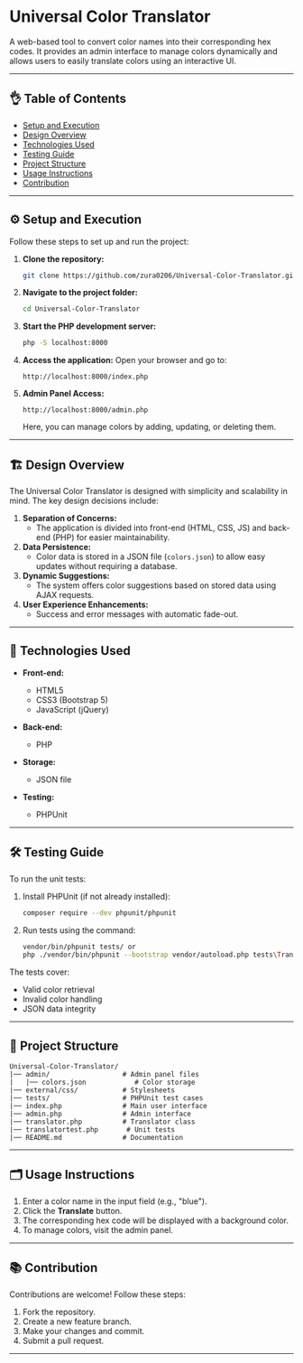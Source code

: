 # Universal Color Translator

A web-based tool to convert color names into their corresponding hex codes. It provides an admin interface to manage colors dynamically and allows users to easily translate colors using an interactive UI.

---

## 👌 Table of Contents

- [Setup and Execution](#setup-and-execution)
- [Design Overview](#design-overview)
- [Technologies Used](#technologies-used)
- [Testing Guide](#testing-guide)
- [Project Structure](#project-structure)
- [Usage Instructions](#usage-instructions)
- [Contribution](#contribution)

---

## ⚙️ Setup and Execution

Follow these steps to set up and run the project:

1. **Clone the repository:**
   ```bash
   git clone https://github.com/zura0206/Universal-Color-Translator.git
   ```

2. **Navigate to the project folder:**
   ```bash
   cd Universal-Color-Translator
   ```

3. **Start the PHP development server:**
   ```bash
   php -S localhost:8000
   ```

4. **Access the application:**
   Open your browser and go to:
   ```
   http://localhost:8000/index.php
   ```

5. **Admin Panel Access:**
   ```
   http://localhost:8000/admin.php
   ```
   Here, you can manage colors by adding, updating, or deleting them.

---

## 🏗️ Design Overview

The Universal Color Translator is designed with simplicity and scalability in mind. The key design decisions include:

1. **Separation of Concerns:**
   - The application is divided into front-end (HTML, CSS, JS) and back-end (PHP) for easier maintainability.
2. **Data Persistence:**
   - Color data is stored in a JSON file (`colors.json`) to allow easy updates without requiring a database.
3. **Dynamic Suggestions:**
   - The system offers color suggestions based on stored data using AJAX requests.
4. **User Experience Enhancements:**
   - Success and error messages with automatic fade-out.

---

## 🐳 Technologies Used

- **Front-end:**
  - HTML5
  - CSS3 (Bootstrap 5)
  - JavaScript (jQuery)

- **Back-end:**
  - PHP

- **Storage:**
  - JSON file

- **Testing:**
  - PHPUnit

---

## 🛠️ Testing Guide

To run the unit tests:

1. Install PHPUnit (if not already installed):
   ```bash
   composer require --dev phpunit/phpunit
   ```

2. Run tests using the command:
   ```bash
   vendor/bin/phpunit tests/ or 
   php ./vendor/bin/phpunit --bootstrap vendor/autoload.php tests\TranslatorTest.php
   ```

The tests cover:
- Valid color retrieval
- Invalid color handling
- JSON data integrity

---

## 🛀 Project Structure

```
Universal-Color-Translator/
|── admin/                  # Admin panel files
|   |── colors.json            # Color storage
|── external/css/           # Stylesheets
|── tests/                  # PHPUnit test cases
|── index.php               # Main user interface
|── admin.php               # Admin interface
|── translator.php          # Translator class
|── translatortest.php       # Unit tests
|── README.md               # Documentation
```

---

## 🗂️ Usage Instructions

1. Enter a color name in the input field (e.g., "blue").
2. Click the **Translate** button.
3. The corresponding hex code will be displayed with a background color.
4. To manage colors, visit the admin panel.

---

## 📚 Contribution

Contributions are welcome! Follow these steps:

1. Fork the repository.
2. Create a new feature branch.
3. Make your changes and commit.
4. Submit a pull request.

---


